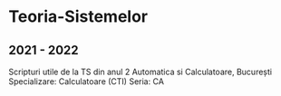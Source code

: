 # Teoria-Sistemelor
## 2021 - 2022

Scripturi utile de la TS din anul 2 Automatica
si Calculatoare, București
Specializare: Calculatoare (CTI)
Seria: CA










